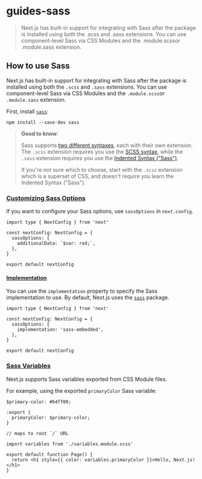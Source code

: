 # guides-sass

> Next.js has built-in support for integrating with Sass after the package is installed using both the .scss and .sass extensions. You can use component-level Sass via CSS Modules and the .module.scssor .module.sass extension.



## How to use Sass

Next.js has built-in support for integrating with Sass after the package is installed using both the `.scss` and `.sass` extensions. You can use component-level Sass via CSS Modules and the `.module.scss`or `.module.sass` extension.

First, install [`sass`](https://github.com/sass/sass):

    npm install --save-dev sass

> **Good to know**:
> 
> Sass supports [two different syntaxes](https://sass-lang.com/documentation/syntax), each with their own extension. The `.scss` extension requires you use the [SCSS syntax](https://sass-lang.com/documentation/syntax#scss), while the `.sass` extension requires you use the [Indented Syntax ("Sass")](https://sass-lang.com/documentation/syntax#the-indented-syntax).
> 
> If you're not sure which to choose, start with the `.scss` extension which is a superset of CSS, and doesn't require you learn the Indented Syntax ("Sass").

### [Customizing Sass Options](#customizing-sass-options)

If you want to configure your Sass options, use `sassOptions` in `next.config`.

    import type { NextConfig } from 'next'
     
    const nextConfig: NextConfig = {
      sassOptions: {
        additionalData: `$var: red;`,
      },
    }
     
    export default nextConfig

#### [Implementation](#implementation)

You can use the `implementation` property to specify the Sass implementation to use. By default, Next.js uses the [`sass`](https://www.npmjs.com/package/sass) package.

    import type { NextConfig } from 'next'
     
    const nextConfig: NextConfig = {
      sassOptions: {
        implementation: 'sass-embedded',
      },
    }
     
    export default nextConfig

### [Sass Variables](#sass-variables)

Next.js supports Sass variables exported from CSS Module files.

For example, using the exported `primaryColor` Sass variable:

    $primary-color: #64ff00;
     
    :export {
      primaryColor: $primary-color;
    }

    // maps to root `/` URL
     
    import variables from './variables.module.scss'
     
    export default function Page() {
      return <h1 style={{ color: variables.primaryColor }}>Hello, Next.js!</h1>
    }
